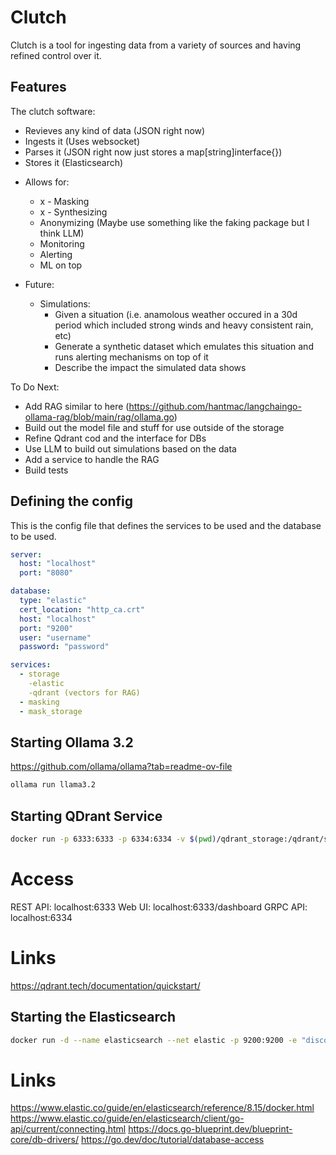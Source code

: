 # Clutch

Clutch is a tool for ingesting data from a variety of sources and having refined control over it.

## Features

The clutch software:
- Revieves any kind of data (JSON right now)
- Ingests it (Uses websocket)
- Parses it (JSON right now just stores a map[string]interface{})
- Stores it (Elasticsearch)
<!-- - Correlates it -->
<!-- - Visualizes it -->
- Allows for:
    - x - Masking 
    - x - Synthesizing
    - Anonymizing (Maybe use something like the faking package but I think LLM)
    - Monitoring 
    - Alerting
    - ML on top

- Future:
    - Simulations:
        - Given a situation (i.e. anamolous weather occured in a 30d period which included strong winds and heavy consistent rain, etc)
        - Generate a synthetic dataset which emulates this situation and runs alerting mechanisms on top of it
        - Describe the impact the simulated data shows

To Do Next:
- Add RAG similar to here (https://github.com/hantmac/langchaingo-ollama-rag/blob/main/rag/ollama.go)
- Build out the model file and stuff for use outside of the storage
- Refine Qdrant cod and the interface for DBs
- Use LLM to build out simulations based on the data
- Add a service to handle the RAG
- Build tests


## Defining the config

This is the config file that defines the services to be used and the database to be used.

```yaml
server:
  host: "localhost"
  port: "8080"

database:
  type: "elastic"
  cert_location: "http_ca.crt"
  host: "localhost"
  port: "9200"
  user: "username"
  password: "password"

services:
  - storage
    -elastic
    -qdrant (vectors for RAG)
  - masking
  - mask_storage

```

## Starting Ollama 3.2

https://github.com/ollama/ollama?tab=readme-ov-file

```bash 
ollama run llama3.2
```

## Starting QDrant Service

```bash
docker run -p 6333:6333 -p 6334:6334 -v $(pwd)/qdrant_storage:/qdrant/storage:z qdrant/qdrant
```

# Access
REST API: localhost:6333
Web UI: localhost:6333/dashboard
GRPC API: localhost:6334


# Links
https://qdrant.tech/documentation/quickstart/

## Starting the Elasticsearch
```bash
docker run -d --name elasticsearch --net elastic -p 9200:9200 -e "discovery.type=single-node" elasticsearch:8.9.0
```

# Links
https://www.elastic.co/guide/en/elasticsearch/reference/8.15/docker.html
https://www.elastic.co/guide/en/elasticsearch/client/go-api/current/connecting.html
https://docs.go-blueprint.dev/blueprint-core/db-drivers/
https://go.dev/doc/tutorial/database-access
